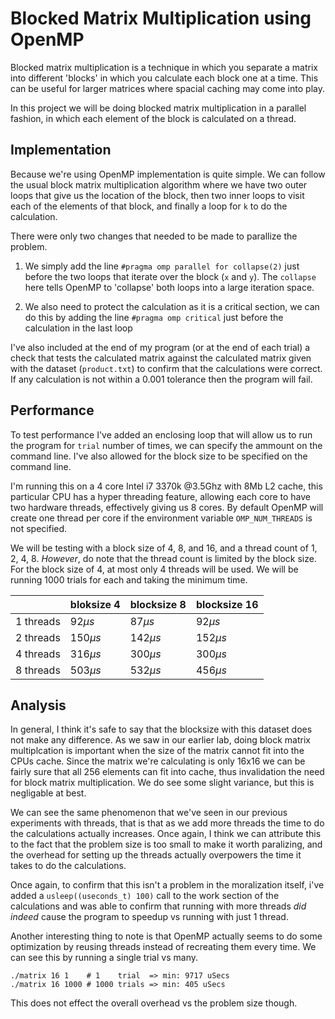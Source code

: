 # Blocked Matrix Multiplication using OpenMP

Blocked matrix multiplication is a technique in which you separate a matrix into
different 'blocks' in which you calculate each block one at a time. This can be
useful for larger matrices where spacial caching may come into play.

In this project we will be doing blocked matrix multiplication in a parallel
fashion, in which each element of the block is calculated on a thread.

## Implementation

Because we're using OpenMP implementation is quite simple. We can follow the
usual block matrix multiplication algorithm where we have two outer loops that
give us the location of the block, then two inner loops to visit each of the
elements of that block, and finally a loop for `k` to do the calculation.

There were only two changes that needed to be made to parallize the problem.

 1. We simply add the line `#pragma omp parallel for collapse(2)` just before
    the two loops that iterate over the block (`x` and `y`). The `collapse` here
    tells OpenMP to 'collapse' both loops into a large iteration space.

 2. We also need to protect the calculation as it is a critical section, we can
    do this by adding the line `#pragma omp critical` just before the
    calculation in the last loop

I've also included at the end of my program (or at the end of each trial) a
check that tests the calculated matrix against the calculated matrix given with
the dataset (`product.txt`) to confirm that the calculations were correct. If
any calculation is not within a 0.001 tolerance then the program will fail.

## Performance

To test performance I've added an enclosing loop that will allow us to run the
program for `trial` number of times, we can specify the ammount on the command
line. I've also allowed for the block size to be specified on the command line.

I'm running this on a 4 core Intel i7 3370k @3.5Ghz with 8Mb L2 cache, this
particular CPU has a hyper threading feature, allowing each core to have two
hardware threads, effectively giving us 8 cores. By default OpenMP will create
one thread per core if the environment variable `OMP_NUM_THREADS` is not
specified.

We will be testing with a block size of 4, 8, and 16, and a thread count of 1,
2, 4, 8. _However_, do note that the thread count is limited by the block size.
For the block size of 4, at most only 4 threads will be used. We will be running
1000 trials for each and taking the minimum time.

|           | bloksize 4 | blocksize 8 | blocksize 16 |
| --------- | ---------- | ----------- | ------------ |
| 1 threads | $92\mu s$  | $87\mu s$   | $92\mu s$    |
| 2 threads | $150\mu s$ | $142\mu s$  | $152\mu s$   |
| 4 threads | $316\mu s$ | $300\mu s$  | $300\mu s$   |
| 8 threads | $503\mu s$ | $532\mu s$  | $456\mu s$   |

## Analysis

In general, I think it's safe to say that the blocksize with this dataset does
not make any difference. As we saw in our earlier lab, doing block matrix
multiplcation is important when the size of the matrix cannot fit into the CPUs
cache. Since the matrix we're calculating is only 16x16 we can be fairly sure
that all 256 elements can fit into cache, thus invalidation the need for block
matrix multiplication. We do see some slight variance, but this is negligable at
best.

We can see the same phenomenon that we've seen in our previous experiments with
threads, that is that as we add more threads the time to do the calculations
actually increases. Once again, I think we can attribute this to the fact that
the problem size is too small to make it worth paralizing, and the overhead for
setting up the threads actually overpowers the time it takes to do the
calculations.

Once again, to confirm that this isn't a problem in the moralization itself,
i've added a `usleep((useconds_t) 100)` call to the work section of the
calculations and was able to confirm that running with more threads _did indeed_
cause the program to speedup vs running with just 1 thread.

Another interesting thing to note is that OpenMP actually seems to do some
optimization by reusing threads instead of recreating them every time. We can
see this by running a single trial vs many.

    ./matrix 16 1    # 1    trial  => min: 9717 uSecs
    ./matrix 16 1000 # 1000 trials => min: 405 uSecs

This does not effect the overall overhead vs the problem size though.


